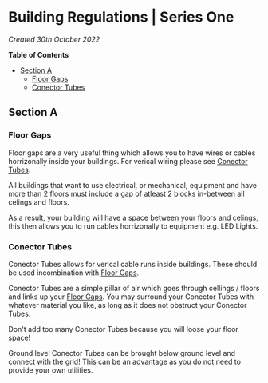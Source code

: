 # Building Regulations | Series One
*Created 30th October 2022*

**Table of Contents**
* <a href="#section-a">Section A</a>
  * <a href="#floor-gaps">Floor Gaps</a>
  * <a href="#conector-tubes">Conector Tubes</a>

## Section A
### Floor Gaps

Floor gaps are a very useful thing which allows you to have wires or cables horrizonally inside your buildings. For verical wiring please see <a href="#conector-tubes">Conector Tubes</a>.

All buildings that want to use electrical, or mechanical, equipment and have more than 2 floors must include a gap of atleast 2 blocks in-between all celings and floors.

As a result, your building will have a space between your floors and celings, this then allows you to run cables horrizonally to equipment e.g. LED Lights.

### Conector Tubes

Conector Tubes allows for verical cable runs inside buildings. These should be used incombination with <a href="#floor-gaps">Floor Gaps</a>.

Conector Tubes are a simple pillar of air which goes through cellings / floors and links up your <a href="#floor-gaps">Floor Gaps</a>. You may surround your Conector Tubes with whatever material you like, as long as it does not obstruct your Conector Tubes.

Don't add too many Conector Tubes because you will loose your floor space!

Ground level Conector Tubes can be brought below ground level and connect with the grid! This can be an advantage as you do not need to provide your own utilities.